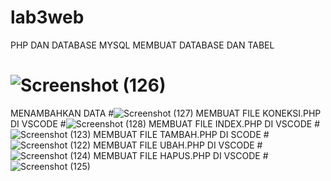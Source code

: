 # lab3web

PHP DAN DATABASE MYSQL
MEMBUAT DATABASE DAN TABEL
# ![Screenshot (126)](https://github.com/raflimaulana06/lab3web/assets/115876367/cef97f4f-f112-42ce-ab41-53365dfeef90)
MENAMBAHKAN DATA
#![Screenshot (127)](https://github.com/raflimaulana06/lab3web/assets/115876367/9b9c687f-8e3b-4826-8548-16396957d2f3)
MEMBUAT FILE KONEKSI.PHP DI VSCODE
#![Screenshot (128)](https://github.com/raflimaulana06/lab3web/assets/115876367/f6eb7096-1016-4f83-9b50-3cd75e272edf)
MEMBUAT FILE INDEX.PHP DI VSCODE
#![Screenshot (123)](https://github.com/raflimaulana06/lab3web/assets/115876367/d26e1485-2598-42f3-8418-199eb8fae0bf)
MEMBUAT FILE TAMBAH.PHP DI SCODE
#![Screenshot (122)](https://github.com/raflimaulana06/lab3web/assets/115876367/3f052677-276b-464f-bfcb-d6ec7d36783a)
MEMBUAT FILE UBAH.PHP DI VSCODE
#![Screenshot (124)](https://github.com/raflimaulana06/lab3web/assets/115876367/ebd2a390-a064-4c82-8236-ee03817a67e8)
MEMBUAT FILE HAPUS.PHP DI VSCODE
#![Screenshot (125)](https://github.com/raflimaulana06/lab3web/assets/115876367/c98783ba-55c4-42b6-818f-4e4964fd0387)





